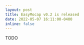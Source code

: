 ```yaml
---
layout: post
title: EasyMocap v0.2 is released
date: 2022-05-07 16:11:00-0400
inline: false
---
```

TODO